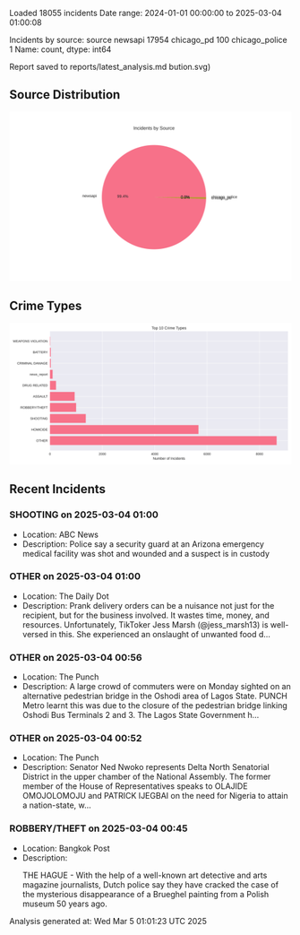 
Loaded 18055 incidents
Date range: 2024-01-01 00:00:00 to 2025-03-04 01:00:08

Incidents by source:
source
newsapi           17954
chicago_pd          100
chicago_police        1
Name: count, dtype: int64

Report saved to reports/latest_analysis.md
bution.svg)

## Source Distribution
![Source Distribution](images/source_distribution.svg)

## Crime Types
![Crime Types](images/crime_types.svg)

## Recent Incidents

### SHOOTING on 2025-03-04 01:00
- Location: ABC News
- Description: Police say a security guard at an Arizona emergency medical facility was shot and wounded and a suspect is in custody


### OTHER on 2025-03-04 01:00
- Location: The Daily Dot
- Description: Prank delivery orders can be a nuisance not just for the recipient, but for the business involved. It wastes time, money, and resources. Unfortunately, TikToker Jess Marsh (@jess_marsh13) is well-versed in this. She experienced an onslaught of unwanted food d…


### OTHER on 2025-03-04 00:56
- Location: The Punch
- Description: A large crowd of commuters were on Monday sighted on an alternative pedestrian bridge in the Oshodi area of Lagos State. PUNCH Metro learnt this was due to the closure of the pedestrian bridge linking Oshodi Bus Terminals 2 and 3. The Lagos State Government h…


### OTHER on 2025-03-04 00:52
- Location: The Punch
- Description: Senator Ned Nwoko represents Delta North Senatorial District in the upper chamber of the National Assembly. The former member of the House of Representatives speaks to OLAJIDE OMOJOLOMOJU and PATRICK IJEGBAI on the need for Nigeria to attain a nation-state, w…


### ROBBERY/THEFT on 2025-03-04 00:45
- Location: Bangkok Post
- Description: <p>THE HAGUE - With the help of a well-known art detective and arts magazine journalists, Dutch police say they have cracked the case of the mysterious disappearance of a Brueghel painting from a Polish museum 50 years ago.</p>

Analysis generated at: Wed Mar  5 01:01:23 UTC 2025
